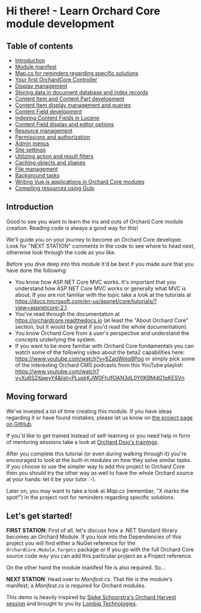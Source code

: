 # Hi there! - Learn Orchard Core module development



## Table of contents

* [Introduction](#introduction)
* [Module manifest](./Manifest.cs)
* [Map.cs for reminders regarding specific solutions](./Map.cs)
* [Your first OrchardCore Controller](./Controllers/YourFirstOrchardCoreController.cs)
* [Display management](./Controllers/DisplayManagementController.cs)
* [Storing data in document database and index records](./Controllers/DatabaseStorageController.cs)
* [Content Item and Content Part development](./Models/PersonPart.cs)
* [Content Item display management and queries](./Controllers/PersonListController.cs)
* [Content Field development](./Fields/ColorField.cs)
* [Indexing Content Fields in Lucene](./Indexing/ColorFieldIndexHandler.cs)
* [Content Field display and editor options](./Views/ColorField.Option.cshtml)
* [Resource management](./ResourceManifest.cs)
* [Permissions and authorization](./Controllers/AuthorizationController.cs)
* [Admin menus](./Controllers/AdminController.cs)
* [Site settings](./Controllers/SiteSettingsController.cs)
* [Utilizing action and result filters](./Filters/ShapeInjectionFilter.cs)
* [Caching objects and shapes](./Controllers/CacheController.cs)
* [File management](./Controllers/FileManagementController.cs)
* [Background tasks](./Services/DemoBackgroundTask.cs)
* [Writing Vue.js applications in Orchard Core modules](./Controllers/VueJsController.cs)
* [Compiling resources using Gulp](./Gulpfile.babel.js)


## Introduction

Good to see you want to learn the ins and outs of Orchard Core module creation. Reading code is always a good way for this!

We'll guide you on your journey to become an Orchard Core developer. Look for "NEXT STATION" comments in the code to see where to head next, otherwise look through the code as you like.

Before you dive deep into this module it'd be best if you made sure that you have done the following: 

* You know how ASP.NET Core MVC works. It's important that you understand how ASP.NET Core MVC works or generally what MVC is about. If you are not familiar with the topic take a look at the tutorials at https://docs.microsoft.com/en-us/aspnet/core/tutorials/?view=aspnetcore-2.1.
* You've read through the documentation at https://orchardcore.readthedocs.io (at least the "About Orchard Core" section, but it would be great if you'd read the whole documentation).
* You know Orchard Core from a user's perspective and understand the concepts underlying the system. 
* If you want to be more familiar with Orchard Core fundamentals you can watch some of the following video about the beta2 capabilities here: https://www.youtube.com/watch?v=6ZaqWmq8Pog or simply pick some of the interesting Orchard CMS podcasts from this YouTube playlist: https://www.youtube.com/watch?v=Xu6S2XawyY4&list=PLuskKJW0FhJfOAN3dL0Y0KBMdG1pKESVn


## Moving forward

We've invested a lot of time creating this module. If you have ideas regarding it or have found mistakes, please let us know on [the project page on GitHub](https://github.com/Lombiq/Orchard-Training-Demo-Module).

If you'd like to get trained instead of self-learning or you need help in form of mentoring sessions take a look at [Orchard Dojo's trainings](https://orcharddojo.net/orchard-training).

After you complete this tutorial (or even during walking through it) you're encouraged to look at the built-in modules on how they solve similar tasks. If you choose to use the simpler way to add this project to Orchard Core then you should try the other way as well to have the whole Orchard source at your hands: let it be your tutor :-).

Later on, you may want to take a look at *Map.cs* (remember, "X marks the spot!") in the project root for reminders regarding specific solutions.


## Let's get started!

**FIRST STATION**: First of all, let's discuss how a .NET Standard library becomes an Orchard Module. If you look into the Dependencies of this project you will find either a NuGet reference for the `OrchardCore.Module.Targets` package or if you go with the full Orchard Core source code way you can add this particular project as a Project reference.

On the other hand the module manifest file is also required. So...

**NEXT STATION**: Head over to *Manifest.cs*. That file is the module's manifest; a *Manifest.cs* is required for Orchard modules.

This demo is heavily inspired by [Sipke Schoorstra's Orchard Harvest session](http://www.youtube.com/watch?v=MH9mcodTX-U) and brought to you by [Lombiq Technologies](https://lombiq.com/).